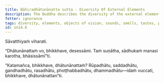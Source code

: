 ```yaml
---
title: Bāhiradhātunānatta sutta - Diversity Of External Elements
description: The Buddha describes the diversity of the external elements - 1) the objects of vision, 2) sounds, 3) smells, 4) tastes, 5) physical sensations, and 6) mental objects.
fetter: ignorance
tags: diversity, elements, objects of vision, sounds, smells, tastes, physical sensations, mental objects, form element, sound element, odor element, taste element, touch element, sn, sn12-21, sn14
id: sn14.6
---
```


Sāvatthiyaṁ viharati.

“Dhātunānattaṁ vo, bhikkhave, desessāmi. Taṁ suṇātha, sādhukaṁ manasi karotha, bhāsissāmī”ti.

“Katamañca, bhikkhave, dhātunānattaṁ? Rūpadhātu, saddadhātu, gandhadhātu, rasadhātu, phoṭṭhabbadhātu, dhammadhātu—idaṁ vuccati, bhikkhave, dhātunānattan”ti.
